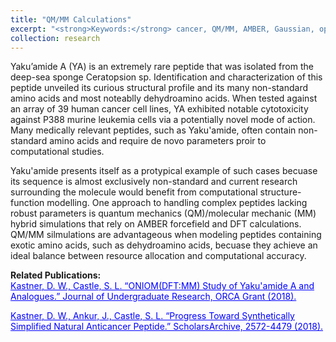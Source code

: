 ```yaml
---
title: "QM/MM Calculations"
excerpt: "<strong>Keywords:</strong> cancer, QM/MM, AMBER, Gaussian, optimization, synthesis<img src='/images/structures.png' width='500' height='300'>"
collection: research
---
```


Yaku’amide A (YA) is an extremely rare peptide that was isolated from the deep-sea sponge Ceratopsion sp. Identification and characterization of this peptide unveiled its curious structural profile and its many non-standard amino acids and most noteablly dehydroamino acids. When tested against an array of 39 human cancer cell lines, YA exhibited notable cytotoxicity against P388 murine leukemia cells via a potentially novel mode of action. Many medically relevant peptides, such as Yaku'amide, often contain non-standard amino acids and require de novo parameters proir to computational studies.

Yaku'amide presents itself as a protypical example of such cases becuase its sequence is almost exclusively non-standard and current research surrounding the molecule would benefit from computational structure-function modelling. One approach to handling complex peptides lacking robust parameters is quantum mechanics (QM)/molecular mechanic (MM) hybrid simulations that rely on AMBER forcefield and DFT calculations. QM/MM silmulations are advantageous when modeling peptides containing exotic amino acids, such as dehydroamino acids, becuase they achieve an ideal balance between resource allocation and computational accuracy.

<strong>Related Publications:</strong><br/>
<a style="color:blue" href="http://jur.byu.edu/?p=23292">Kastner, D. W., Castle, S. L. “ONIOM(DFT:MM) Study of Yaku'amide A and Analogues.” Journal of Undergraduate Research, ORCA Grant (2018).</a>

<a style="color:blue" href="https://scholarsarchive.byu.edu/library_studentposters_2018/1/">Kastner, D. W., Ankur, J., Castle, S. L. “Progress Toward Synthetically Simplified Natural Anticancer Peptide.” ScholarsArchive, 2572-4479 (2018).</a>
